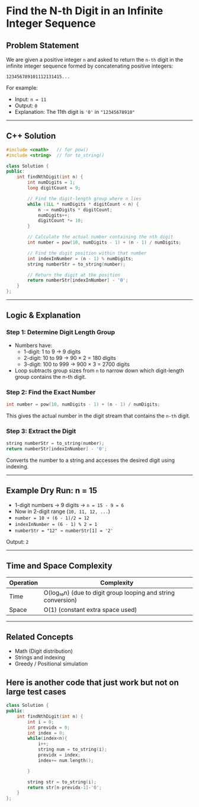 # Find the N-th Digit in an Infinite Integer Sequence

## Problem Statement

We are given a positive integer `n` and asked to return the `n-th` digit in the infinite integer sequence formed by concatenating positive integers:

```
123456789101112131415...
```

For example:
- Input: `n = 11`
- Output: `0`  
- Explanation: The 11th digit is `'0'` in `"12345678910"`

---

## C++ Solution

```cpp
#include <cmath>   // for pow()
#include <string>  // for to_string()

class Solution {
public:
    int findNthDigit(int n) {
        int numDigits = 1;
        long digitCount = 9;

        // Find the digit-length group where n lies
        while (1LL * numDigits * digitCount < n) {
            n -= numDigits * digitCount;
            numDigits++;
            digitCount *= 10;
        }

        // Calculate the actual number containing the nth digit
        int number = pow(10, numDigits - 1) + (n - 1) / numDigits;

        // Find the digit position within that number
        int indexInNumber = (n - 1) % numDigits;
        string numberStr = to_string(number);

        // Return the digit at the position
        return numberStr[indexInNumber] - '0';
    }
};
```

---

## Logic & Explanation

### Step 1: Determine Digit Length Group
- Numbers have:
  - 1-digit: 1 to 9 → 9 digits
  - 2-digit: 10 to 99 → 90 × 2 = 180 digits
  - 3-digit: 100 to 999 → 900 × 3 = 2700 digits
- Loop subtracts group sizes from `n` to narrow down which digit-length group contains the n-th digit.

### Step 2: Find the Exact Number
```cpp
int number = pow(10, numDigits - 1) + (n - 1) / numDigits;
```
This gives the actual number in the digit stream that contains the `n-th` digit.

### Step 3: Extract the Digit
```cpp
string numberStr = to_string(number);
return numberStr[indexInNumber] - '0';
```
Converts the number to a string and accesses the desired digit using indexing.

---

## Example Dry Run: n = 15

- 1-digit numbers → 9 digits → `n = 15 - 9 = 6`
- Now in 2-digit range (`10, 11, 12, ...`)
- `number = 10 + (6 - 1)/2 = 12`
- `indexInNumber = (6 - 1) % 2 = 1`
- `numberStr = "12" → numberStr[1] = '2'`

Output: `2`

---

## Time and Space Complexity

| Operation | Complexity |
|-----------|------------|
| Time      | O(log₁₀n) (due to digit group looping and string conversion) |
| Space     | O(1) (constant extra space used) |

---

## Related Concepts

- Math (Digit distribution)
- Strings and indexing
- Greedy / Positional simulation

## Here is another code that just work but not on large test cases 
```cpp
class Solution {
public:
    int findNthDigit(int n) {
        int i = 0;
        int previdx = 0;
        int index = 0;
        while(index<n){
            i++;
            string num = to_string(i);
            previdx = index;
            index+= num.length();

        }

        string str = to_string(i);
        return str[n-previdx-1]-'0';
    }
};

```
